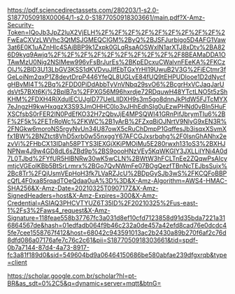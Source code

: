 https://pdf.sciencedirectassets.com/280203/1-s2.0-S1877050918X00064/1-s2.0-S1877050918303661/main.pdf?X-Amz-Security-Token=IQoJb3JpZ2luX2VjELH%2F%2F%2F%2F%2F%2F%2F%2F%2F%2FwEaCXVzLWVhc3QtMSJGMEQCIGM%2ByQ%2BJSFJurbigo5D4AFG1Vaw3at6E0K1uAZnHIc4SAiBBP9k1Zxpk0GLqRsaAOSWxIN1arXTJ8xDtv%2BA826D9kyq9Awjq%2F%2F%2F%2F%2F%2F%2F%2F%2F%2F8BEAMaDDA1OTAwMzU0Njg2NSIMew996vFsBrJurEs%2BKpEDcxuCWalvnFEeKA%2FKCzOIJ%2BlD3U13LbGV3KSS1dKVDvuJIfEbTGxYrHI19UwuB2V3G%2FiECtmr3fGeLoiNm2qxP1Z8devtDrpP446YfeQL8UGLvE84fUQ9tEHPUDlooe1D2dNycfgHBvMl4T%2Bq%2FDD0PiDdAbbTyVnVNbq29svO6%2BcgrHxVCJaqJarUdsVt57BXt6Kj%2BplB7q%2FPXG56M96hxrdje72RDquwH48YTctLNO5t5zShKHM%2FDXH4RiXdulECUJgID77UelLlIDXH9s3m5go8dnnJkPldW5FJTcMYX7eJngzH9kwHxqgzX3S93JmOHHC0lo3vJHhEdhSIg0uEzwPHNd0vBln5HuFXSCfsbS0rFER2IN0PdEfKO32H7zQbvJjE4MPSQWI41GRnPifJbrymTIu6%2BF%2F5k%2FETrRoWc%2FKWC%2B1yArB%2FZxqBiOJNrtV9NlyG9xEN3R%2FNGkw6moroNS5rgyNvUn34U87owX5cRuChDmpP1GqffesJb3isqxXSvmXfx1BW%2BNZtct8VhD5xrb0w55nxggY67AFCGJxsrbqhg%2F0lsnGhANhx2ezvVi%2FHbCX13IDah58PTYS3IEXGjXKjPMOiMu5E280rwxh131oS3%2BXHJNPNw4J9w4GD8dL6sZBd9p%2BS9oooHNzVEy5KqWKGIY3JXLLiIYNi4A0d7L0TJbd%2FYfUR5HlBNRw30wK5wCLN%2BWtW3hFCLTnEe2ZQqwPsAIcymtjcVGEoIKBb5BtSrLrmrx%2BGo7QvNWmFe07BOgQezfTBnNcTEJbsSujx%2Bc8Tr%2FQjUsmVEpHoH3fk7LVaRZJcU%2BDpGySJb3wS%2FKCQFoBBPcQfL4F0xa85rqadTOeQdaa0uA%3D%3D&X-Amz-Algorithm=AWS4-HMAC-SHA256&X-Amz-Date=20210325T090717Z&X-Amz-SignedHeaders=host&X-Amz-Expires=300&X-Amz-Credential=ASIAQ3PHCVTYUZ6T35ID%2F20210325%2Fus-east-1%2Fs3%2Faws4_request&X-Amz-Signature=118feae558b37767fc3a031d8ef10cfd7123858d91d35bda7221a316864567de&hash=01edfadb064f9b46c232a0de457a42efd8cad76e0dcdc45fe7cee1558767f412&host=68042c943591013ac2b2430a89b270f6af2c76d8dfd086a07176afe7c76c2c61&pii=S1877050918303661&tid=spdf-0b7a7144-87d4-4a73-8917-fc3a81f189d0&sid=549604bd9a06464150686be580abfae239dfgxrqb&type=client



https://scholar.google.com.br/scholar?hl=pt-BR&as_sdt=0%2C5&q=dynamic+server+mqtt&btnG=

